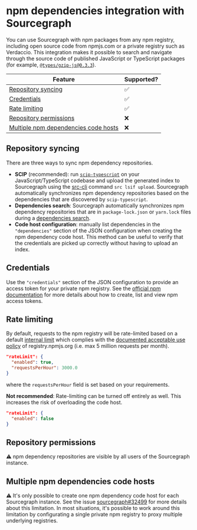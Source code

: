 # npm dependencies integration with Sourcegraph

You can use Sourcegraph with npm packages from any npm registry, including open source code from npmjs.com or a private registry such as Verdaccio.
This integration makes it possible to search and navigate through the source code of published JavaScript or TypeScript packages (for example, [`@types/gzip-js@0.3.3`](https://sourcegraph.com/npm/types/gzip-js@v0.3.3/-/blob/index.d.ts)).

Feature | Supported?
------- | ----------
[Repository syncing](#repository-syncing) | ✅
[Credentials](#credentials) | ✅
[Rate limiting](#rate-limiting) | ✅
[Repository permissions](#repository-syncing) | ❌
[Multiple npm dependencies code hosts](#multiple-npm-dependency-code-hosts) | ❌

## Repository syncing

There are three ways to sync npm dependency repositories.

* **SCIP** (recommended): run [`scip-typescript`](https://github.com/sourcegraph/scip-typescript) on your JavaScript/TypeScript codebase and upload the generated index to Sourcegraph using the [src-cli](https://github.com/sourcegraph/src-cli) command `src lsif upload`. Sourcegraph automatically synchronizes npm dependency repositories based on the dependencies that are discovered by `scip-typescript`.
* **Dependencies search**: Sourcegraph automatically synchronizes npm dependency repositories that are in `package-lock.json` or `yarn.lock` files during a [dependencies search](../code_search/how-to/dependencies_search.md).
* **Code host configuration**: manually list dependencies in the `"dependencies"` section of the JSON configuration when creating the npm dependency code host. This method can be useful to verify that the credentials are picked up correctly without having to upload an index.

## Credentials

Use the `"credentials"` section of the JSON configuration to provide an access token for your private npm registry. See the [official npm documentation](https://docs.npmjs.com/about-access-tokens) for more details about how to create, list and view npm access tokens.

## Rate limiting

By default, requests to the npm registry will be rate-limited based on a default [internal limit](https://github.com/sourcegraph/sourcegraph/blob/main/schema/npm-packages.schema.json) which complies with the [documented acceptable use policy](https://docs.npmjs.com/policies/open-source-terms#acceptable-use) of registry.npmjs.org (i.e. max 5 million requests per month).

```json
"rateLimit": {
  "enabled": true,
  "requestsPerHour": 3000.0
}
```
where the `requestsPerHour` field is set based on your requirements.

**Not recommended**: Rate-limiting can be turned off entirely as well.
This increases the risk of overloading the code host.

```json
"rateLimit": {
  "enabled": false
}
```

## Repository permissions

⚠️ npm dependency repositories are visible by all users of the Sourcegraph instance.

## Multiple npm dependencies code hosts

⚠️ It's only possible to create one npm dependency code host for each Sourcegraph instance.
See the issue [sourcegraph#32499](https://github.com/sourcegraph/sourcegraph/issues/32499) for more details about this limitation. In most situations, it's possible to work around this limitation by configurating a single private npm registry to proxy multiple underlying registries.
